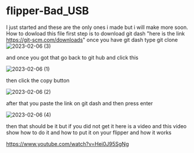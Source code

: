 # flipper-Bad_USB
I just started and these are the only ones i made but i will make more soon.
How to dowload this file 
first step is to download git dash "here is the link https://git-scm.com/downloads"
once you have git dash type git clone 
![2023-02-06 (3)](https://user-images.githubusercontent.com/102195909/217127249-bf9907e7-0c74-43cb-9c44-971446206aaa.png)

and once you got that 
go back to git hub and click this

![2023-02-06 (1)](https://user-images.githubusercontent.com/102195909/217127075-7890d965-4214-4556-905f-605a719c6cf8.png)

then click the copy button

![2023-02-06 (2)](https://user-images.githubusercontent.com/102195909/217127541-aa0aed98-db93-457d-96e8-1c8630bd1340.png)

after that you paste the link on git dash and then press enter 

![2023-02-06 (4)](https://user-images.githubusercontent.com/102195909/217127815-c0cb6aec-5dda-412c-930d-51123d5f569c.png)

then that should be it but if you did not get it here is a video and this video show how to do it and how to put it on  your flipper and how it works 

https://www.youtube.com/watch?v=Hei0J95SgNg
